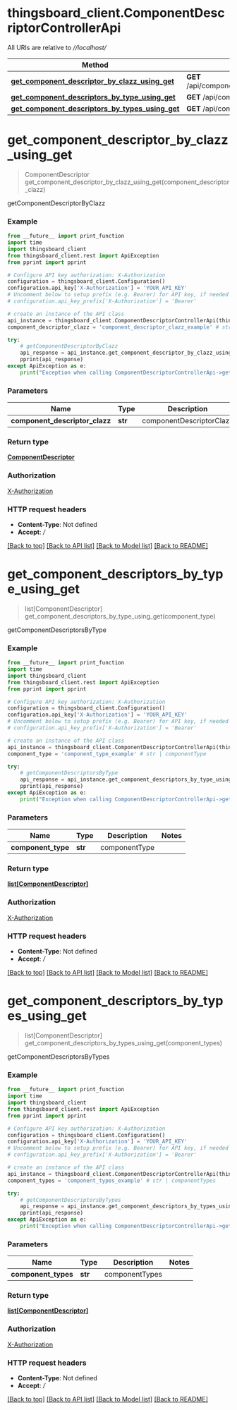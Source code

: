 # thingsboard_client.ComponentDescriptorControllerApi

All URIs are relative to *//localhost/*

Method | HTTP request | Description
------------- | ------------- | -------------
[**get_component_descriptor_by_clazz_using_get**](ComponentDescriptorControllerApi.md#get_component_descriptor_by_clazz_using_get) | **GET** /api/component/{componentDescriptorClazz} | getComponentDescriptorByClazz
[**get_component_descriptors_by_type_using_get**](ComponentDescriptorControllerApi.md#get_component_descriptors_by_type_using_get) | **GET** /api/components/{componentType} | getComponentDescriptorsByType
[**get_component_descriptors_by_types_using_get**](ComponentDescriptorControllerApi.md#get_component_descriptors_by_types_using_get) | **GET** /api/components{?componentTypes} | getComponentDescriptorsByTypes

# **get_component_descriptor_by_clazz_using_get**
> ComponentDescriptor get_component_descriptor_by_clazz_using_get(component_descriptor_clazz)

getComponentDescriptorByClazz

### Example
```python
from __future__ import print_function
import time
import thingsboard_client
from thingsboard_client.rest import ApiException
from pprint import pprint

# Configure API key authorization: X-Authorization
configuration = thingsboard_client.Configuration()
configuration.api_key['X-Authorization'] = 'YOUR_API_KEY'
# Uncomment below to setup prefix (e.g. Bearer) for API key, if needed
# configuration.api_key_prefix['X-Authorization'] = 'Bearer'

# create an instance of the API class
api_instance = thingsboard_client.ComponentDescriptorControllerApi(thingsboard_client.ApiClient(configuration))
component_descriptor_clazz = 'component_descriptor_clazz_example' # str | componentDescriptorClazz

try:
    # getComponentDescriptorByClazz
    api_response = api_instance.get_component_descriptor_by_clazz_using_get(component_descriptor_clazz)
    pprint(api_response)
except ApiException as e:
    print("Exception when calling ComponentDescriptorControllerApi->get_component_descriptor_by_clazz_using_get: %s\n" % e)
```

### Parameters

Name | Type | Description  | Notes
------------- | ------------- | ------------- | -------------
 **component_descriptor_clazz** | **str**| componentDescriptorClazz | 

### Return type

[**ComponentDescriptor**](ComponentDescriptor.md)

### Authorization

[X-Authorization](../README.md#X-Authorization)

### HTTP request headers

 - **Content-Type**: Not defined
 - **Accept**: */*

[[Back to top]](#) [[Back to API list]](../README.md#documentation-for-api-endpoints) [[Back to Model list]](../README.md#documentation-for-models) [[Back to README]](../README.md)

# **get_component_descriptors_by_type_using_get**
> list[ComponentDescriptor] get_component_descriptors_by_type_using_get(component_type)

getComponentDescriptorsByType

### Example
```python
from __future__ import print_function
import time
import thingsboard_client
from thingsboard_client.rest import ApiException
from pprint import pprint

# Configure API key authorization: X-Authorization
configuration = thingsboard_client.Configuration()
configuration.api_key['X-Authorization'] = 'YOUR_API_KEY'
# Uncomment below to setup prefix (e.g. Bearer) for API key, if needed
# configuration.api_key_prefix['X-Authorization'] = 'Bearer'

# create an instance of the API class
api_instance = thingsboard_client.ComponentDescriptorControllerApi(thingsboard_client.ApiClient(configuration))
component_type = 'component_type_example' # str | componentType

try:
    # getComponentDescriptorsByType
    api_response = api_instance.get_component_descriptors_by_type_using_get(component_type)
    pprint(api_response)
except ApiException as e:
    print("Exception when calling ComponentDescriptorControllerApi->get_component_descriptors_by_type_using_get: %s\n" % e)
```

### Parameters

Name | Type | Description  | Notes
------------- | ------------- | ------------- | -------------
 **component_type** | **str**| componentType | 

### Return type

[**list[ComponentDescriptor]**](ComponentDescriptor.md)

### Authorization

[X-Authorization](../README.md#X-Authorization)

### HTTP request headers

 - **Content-Type**: Not defined
 - **Accept**: */*

[[Back to top]](#) [[Back to API list]](../README.md#documentation-for-api-endpoints) [[Back to Model list]](../README.md#documentation-for-models) [[Back to README]](../README.md)

# **get_component_descriptors_by_types_using_get**
> list[ComponentDescriptor] get_component_descriptors_by_types_using_get(component_types)

getComponentDescriptorsByTypes

### Example
```python
from __future__ import print_function
import time
import thingsboard_client
from thingsboard_client.rest import ApiException
from pprint import pprint

# Configure API key authorization: X-Authorization
configuration = thingsboard_client.Configuration()
configuration.api_key['X-Authorization'] = 'YOUR_API_KEY'
# Uncomment below to setup prefix (e.g. Bearer) for API key, if needed
# configuration.api_key_prefix['X-Authorization'] = 'Bearer'

# create an instance of the API class
api_instance = thingsboard_client.ComponentDescriptorControllerApi(thingsboard_client.ApiClient(configuration))
component_types = 'component_types_example' # str | componentTypes

try:
    # getComponentDescriptorsByTypes
    api_response = api_instance.get_component_descriptors_by_types_using_get(component_types)
    pprint(api_response)
except ApiException as e:
    print("Exception when calling ComponentDescriptorControllerApi->get_component_descriptors_by_types_using_get: %s\n" % e)
```

### Parameters

Name | Type | Description  | Notes
------------- | ------------- | ------------- | -------------
 **component_types** | **str**| componentTypes | 

### Return type

[**list[ComponentDescriptor]**](ComponentDescriptor.md)

### Authorization

[X-Authorization](../README.md#X-Authorization)

### HTTP request headers

 - **Content-Type**: Not defined
 - **Accept**: */*

[[Back to top]](#) [[Back to API list]](../README.md#documentation-for-api-endpoints) [[Back to Model list]](../README.md#documentation-for-models) [[Back to README]](../README.md)

